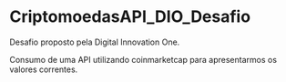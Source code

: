 # CriptomoedasAPI_DIO_Desafio

Desafio proposto pela Digital Innovation One.

Consumo de uma API utilizando coinmarketcap para apresentarmos os valores correntes. 
